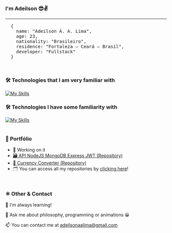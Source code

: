 <h3>I'm Adeilson 😎✌️</h3>
<hr />
<pre>
  {
    name: "Adeilson Á. A. Lima",
    age: 23,
    nationality: "Brasileiro",
    residence: "Fortaleza — Ceará — Brasil",
    developer: "Fullstack"
  }
</pre>
<br />
<h3>🛠 Technologies that I am very familiar with</h3>

[![My
Skills](https://skillicons.dev/icons?i=html,css,bootstrap,js,jquery,php,mysql,wordpress,git&perline=10)](https://skillicons.dev)
<br />
<h3>🛠 Technologies I have some familiarity with</h3>

[![My
Skills](https://skillicons.dev/icons?i=nodejs,express,react,electron,mongodb,docker,flutter,dart&perline=10)](https://skillicons.dev)
<br />
<br />
<h3>🔗 Portfólio</h3>
<ul>
  <li>👷 Working on it</li>
  <li><a href="https://github.com/adeilsonaalima/api-nodejs-mongodb-express-jwt" target="_blank">🗃️ API NodeJS MongoDB Express JWT (Repository)</a></li>
  <li><a href="https://github.com/adeilsonaalima/currency-converter" target="_blank">💱 Currency Converter (Repository)</a></li>
  <li>🗂️ You can access all my repositories by <a href="https://github.com/adeilsonaalima?tab=repositories&q=&type=&language=&sort=name">clicking here</a>!</li>
</ul>
<br />
<h3>⚛️ Other & Contact</h3>
<p>🧠 I'm always learning!</p>
<p>💬 Ask me about philosophy, programming or animations 😀</p>
<p>📫 You can contact me at <a href="mail:adeilsonaalima@gmail.com">adeilsonaalima@gmail.com</a></p>
<br />
